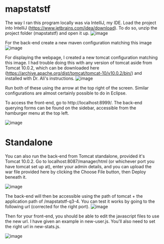 # mapstatstf

The way I ran this program locally was via IntelliJ, my IDE.
Load the project into IntelliJ (https://www.jetbrains.com/idea/download).
To do so, unzip the project folder (mapstatstf) and open it up.
![image](https://user-images.githubusercontent.com/33711919/229609649-9ad8f789-fe78-470f-9c6d-9e023106a410.png)


For the back-end create a new maven configuration matching this image
![image](https://user-images.githubusercontent.com/33711919/229597270-3073e524-7ba0-4ec8-b3c7-202152a9c21f.png)

For displaying the webpage, I created a new tomcat configuration matching this image. I had trouble doing this with any version of tomcat aside from Tomcat 10.0.2, which can be downloaded here (https://archive.apache.org/dist/tomcat/tomcat-10/v10.0.2/bin/) and installed with Dr. Ali's instructions. 
![image](https://user-images.githubusercontent.com/33711919/229598443-992ef046-414c-46f4-aff1-59f62b8548c7.png)

Run both of these using the arrow at the top right of the screen. Similar configurations are almost certainly possible to do in Eclipse.

To access the front-end, go to http://localhost:8999/. The back-end querying forms can be found on the sidebar, accessible from the hamburger menu at the top left.

![image](https://user-images.githubusercontent.com/33711919/229601692-aaae036d-be2a-4a69-934b-e807ee58a1ee.png)


# Standalone
You can also run the back-end from Tomcat standalone, provided it's Tomcat 10.0.2. Go to localhost:8087/manager/html (or whichever port you have tomcat set up at), enter your admin details, and you can upload the war file provided here by clicking the Choose File button, then Deploy beneath it.

![image](https://user-images.githubusercontent.com/33711919/229600504-35c3f04a-250c-4af7-907e-96d55c583cc3.png)

The back-end will then be accessible using the path of tomcat + the application path of /mapstatstf-q3-4. You can test it works by going to the following url (corrected for the right port).
![image](https://user-images.githubusercontent.com/33711919/229600933-8152ffa1-d855-4aa2-803c-1e24f8ef67e5.png)

Then for your front-end, you should be able to edit the javascript files to use the new url. I have given an example in new-user.js. You'll also need to set the right url in new-stats.js.

![image](https://user-images.githubusercontent.com/33711919/229601300-c2af9cef-d931-4e4e-b998-bc655a348e65.png)


